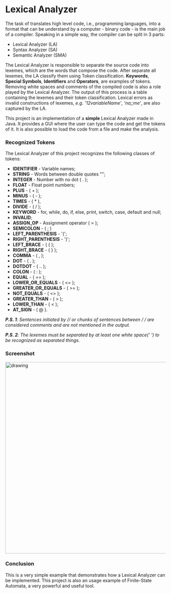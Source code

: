 # Lexical Analyzer

The task of translates high level code, i.e., programming languages, into
a format that can be understand by a computer - binary code - is the
main job of a compiler. Speaking in a simple way, the compiler can be
split in 3 parts:
- Lexical Analyzer (LA)
- Syntax Analyzer (SA)
- Semantic Analyzer (SMA)

The Lexical Analyzer is responsible to separate the source code into
lexemes, which are the words that compose the code. After separate all
lexemes, the LA classify them using Token classification. **Keywords**,
**Special Symbols**, **Identifiers** and **Operators**, are examples of
tokens. Removing white spaces and comments of the compiled code is also a
role played by the Lexical Analyzer. The output of this process is a
table containing the lexemes and their token classification. Lexical
errors as invalid constructions of lexemes, *e.g. '12variableName'*,
*'na;;me'*, are also captured by the LA.

This project is an implementation of a **simple** Lexical Analyzer made in Java.
It provides a GUI where the user can type the code and get the tokens of it.
It is also possible to load the code from a file and make the analysis.

### Recognized Tokens
The Lexical Analyzer of this project recognizes the following classes
of tokens:
- **IDENTIFIER** - Variable names;
- **STRING** - Words between double quotes "";
- **INTEGER** - Number with no dot ( . );
- **FLOAT** - Float point numbers;
- **PLUS** - ( + );
- **MINUS** - ( - );
- **TIMES** - ( * ),
- **DIVIDE** - ( / );
- **KEYWORD** - for, while, do, if, else, print, switch, case, default and
  null;
- **INVALID**;
- **ASSIGN_OP** - Assignment operator ( = );
- **SEMICOLON** - ( ; )
- **LEFT_PARENTHESIS** - '(';
- **RIGHT_PARENTHESIS** - ')';
- **LEFT_BRACE** - ( { );
- **RIGHT_BRACE** - ( } );
- **COMMA** - ( , );
- **DOT** - ( . );
- **DOTDOT** - ( .. );
- **COLON** - ( : );
- **EQUAL** - ( == );
- **LOWER_OR_EQUALS** - ( <= );
- **GREATER_OR_EQUALS** - ( >= );
- **NOT_EQUALS** - ( <> );
- **GREATER_THAN** - ( > );
- **LOWER_THAN** - ( < );
- **AT_SIGN** - ( @ ).


***P.S. 1**: Sentences initiated by // or chunks of sentences between /* */
are considered comments and are not mentioned in the output.*

***P.S. 2**: The lexemes must be separated by at least one white space(' ')
to be recognized as separated things.*

### Screenshot
<img src="https://user-images.githubusercontent.com/36672867/76977097-9eef4f00-6913-11ea-886a-8eae70a68ecc.jpeg" alt="drawing" width="600"/>

### Conclusion
This is a very simple example that demonstrates how a Lexical Analyzer
can be implemented. This project is also an usage example of
Finite-State Automata, a very powerful and useful tool.
